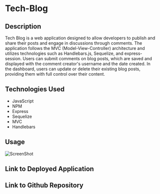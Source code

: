 # Tech-Blog

## Description

Tech Blog is a web application designed to allow developers to publish and share their posts and engage in discussions through comments. The application follows the MVC (Model-View-Controller) architecture and utilizes technologies such as Handlebars.js, Sequelize, and express-session. Users can submit comments on blog posts, which are saved and displayed with the comment creator's username and the date created. In the dashboard, users can update or delete their existing blog posts, providing them with full control over their content.

## Technologies Used

- JavaScript
- NPM
- Express
- Sequelize
- MVC
- Handlebars

## Usage

![ScreenShot]()

## Link to Deployed Application

## Link to Github Repository
